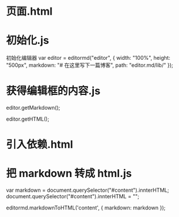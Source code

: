 # 页面.html
<div id="editor"> </div>

# 初始化.js
 初始化编辑器
var editor = editormd("editor", {
     <!-- 尺寸必须在这里设置，设置样式会被 editormd 自动覆盖掉 -->
    width: "100%",
     <!-- 设定编辑器高度 -->
    height: "500px",
     <!-- 编辑器中的初始化内容 -->
    markdown: "# 在这里写下一篇博客",
     <!-- 指定 editor.md 依赖的插件路径 -->
    path: "editor.md/lib/"
});

# 获得编辑框的内容.js
 <!-- 获取 markdown 格式的数据 -->
editor.getMarkdown();
 <!-- 获取 html 格式的数据 -->
editor.getHTML();

# 引入依赖.html
<!-- 引入 editor.md 的 dependency 
    注意：引入的文件路径，和项目中保存的路径一致-->
<link rel="stylesheet" href="editor.md/css/editormd.min.css" />
<script src="js/jquery.min.js"></script>
<script src="editor.md/lib/marked.min.js"></script>
<script src="editor.md/lib/prettify.min.js"></script>
<script src="editor.md/editormd.js"></script>

# 把 markdown 转成 html.js
var markdown = document.querySelector("#content").innterHTML;
document.querySelector("#content").innterHTML = "";
<!-- 这个函数能够把 markdown 格式的数据渲染成 html,并放到 "#content" 的元素内显示,显示之前需要清空之前的 html 的内容 -->
editormd.markdownToHTML('content', { markdown: markdown });